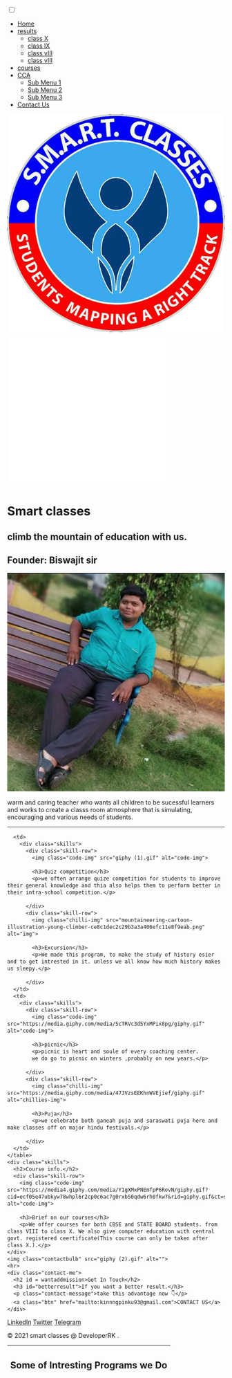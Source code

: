 <!DOCTYPE html>
<html>

<head>
  <meta charset="utf-8">
  <title>smart class</title>
  <link rel="stylesheet" href="css.css">
  <script type="text/javascript">
  function updatemenu() {
    if (document.getElementById('responsive-menu').checked == true) {
      document.getElementById('menu').style.borderBottomRightRadius = '0';
      document.getElementById('menu').style.borderBottomLeftRadius = '0';
    }else{
      document.getElementById('menu').style.borderRadius = '50px';
    }
  }
  </script>

  </script>
  <link href="https://fonts.googleapis.com/css?family=Merriweather|Montserrat|Sacramento" rel="stylesheet">
  <link rel="preconnect" href="https://fonts.googleapis.com">
  <link rel="preconnect" href="https://fonts.gstatic.com" crossorigin>
  <link href="https://fonts.googleapis.com/css2?family=Itim&family=Permanent+Marker&display=swap" rel="stylesheet">
  <link rel="icon" href="favicon.ico">
</head>

<body>
  <nav id='menu'>
  <input type='checkbox' id='responsive-menu' onclick='updatemenu()'><label></label>
  <ul>
    <li><a href='smart clases.html'>Home</a></li>
    <li><a class='dropdown-arrow' href='http://'>results</a>
      <ul class='sub-menus'>
        <li><a href='class X.html'>class X</a></li>
        <li><a href='http://'>class IX</a></li>
        <li><a href='http://'>class vIII</a></li>
        <li><a href='http://'>class vIII</a></li>
      </ul>
    </li>
    <li><a href='http://'>courses</a></li>
    <li><a class='dropdown-arrow' href='http://'>CCA</a>
      <ul class='sub-menus'>
        <li><a href='http://'>Sub Menu 1</a></li>
        <li><a href='http://'>Sub Menu 2</a></li>
        <li><a href='http://'>Sub Menu 3</a></li>
      </ul>
    </li>
    <li><a href='mailto:kinnngpinku93@gmail.com'>Contact Us</a></li>
  </ul>
</nav>
  <img class="bottom-cloud" src="smart class logo .png" alt="cloud">
  <img class="top-cloud" src="/ezgif-4-8979b67af35a.gif" alt="cloud">
  <div class="top-container">
    <div class="title-text">
      <h1>Smart classes</h1>
      <h2>climb the mountain of education with us.</h2>
    </div>
    <!-- <img class="mountain" src="mountain.png" alt="mountain-img">  -->
  </div>

  <div class="middle-container">
    <div class="profile">
      <h2>Founder: Biswajit sir</h2>
      <img class="pinku" src="IMG_20210802_075725.jpg" alt="PINKU SIR-img">
      <p class="intro">warm and caring teacher who wants all children to be sucessful
learners and works to create a classs room atmosphere that is simulating,
encouraging and various needs of students.</p>
    </div>
    <hr>
    <table>
      <thead>
        <tr>
          <th colspan="2"><h2>Some of Intresting Programs we Do</h2></th>
        </tr>
      </thead>

      <td>
        <div class="skills">
          <div class="skill-row">
            <img class="code-img" src="giphy (1).gif" alt="code-img">

            <h3>Quiz competition</h3>
            <p>we often arrange quize competition for students to improve their general knowledge and thia also helps them to perform better in their intra-school competition.</p>

          </div>
          <div class="skill-row">
            <img class="chilli-img" src="mountaineering-cartoon-illustration-young-climber-ce8c1dec2c29b3a3a406efc11e8f9eab.png" alt="img">

            <h3>Excursion</h3>
            <p>We made this program, to make the study of history esier and to get intrested in it. unless we all know how much history makes us sleepy.</p>

          </div>
      </td>
      <td>
        <div class="skills">
          <div class="skill-row">
            <img class="code-img" src="https://media.giphy.com/media/5cTRVc3d5YxMPix8pg/giphy.gif" alt="code-img">

            <h3>picnic</h3>
            <p>picnic is heart and soule of every coaching center.
            we do go to picnic on winters ,probably on new years.</p>

          </div>
          <div class="skill-row">
            <img class="chilli-img" src="https://media.giphy.com/media/47JVzsEEKhnWVEjief/giphy.gif" alt="chillies-img">

            <h3>Puja</h3>
            <p>we celebrate both ganeah puja and saraswati puja here and make classes off on major hindu festivals.</p>

          </div>
      </td>
    </table>
    <div class="skills">
      <h2>Course info.</h2>
      <div class="skill-row">
        <img class="code-img" src="https://media4.giphy.com/media/Y1gXMxPNEmfpP6RovN/giphy.gif?cid=ecf05e47ubkyw78whpl6r2cp0c6ac7g0rxb50qdw6rh0fkw7&rid=giphy.gif&ct=s" alt="code-img">

        <h3>Brief on our courses</h3>
        <p>We offer courses for both CBSE and STATE BOARD students. from class VIII to class X. We also give computer education with central govt. registered ceertificate(This course can only be taken after class X.).</p>
    </div>
    <img class="contactbulb" src="giphy (2).gif" alt="">
    <hr>
    <div class="contact-me">
      <h2 id = wantaddmission>Get In Touch</h2>
      <h3 id="betterresult">If you want a better result.</h3>
      <p class="contact-message">take this advantage now 👇</p>
      <a class="btn" href="mailto:kinnngpinku93@gmail.com">CONTACT US</a>
    </div>
  </div>

  <div class="bottom-container">
    <a class="footer-link" href="">LinkedIn</a>
    <a class="footer-link" href="">Twitter</a>
    <a class="footer-link" href="">Telegram</a>
    <p class="copyright">© 2021 smart classes @ DeveloperRK .</p>
  </div>
</body>

</html>
